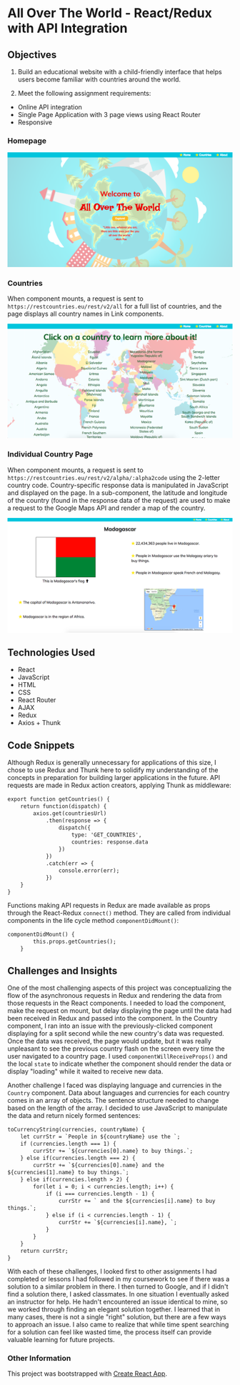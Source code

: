 # All Over The World - React/Redux with API Integration

## Objectives

1) Build an educational website with a child-friendly interface that helps users become familiar with countries around the world.

2) Meet the following assignment requirements:
  * Online API integration
  * Single Page Application with 3 page views using React Router
  * Responsive

### Homepage
![homepage](public/images/home.png)

### Countries
When component mounts, a request is sent to `https://restcountries.eu/rest/v2/all` for a full list of countries, and the page displays all country names in Link components.

![list of countries](public/images/countries.png)

### Individual Country Page
When component mounts, a request is sent to `https://restcountries.eu/rest/v2/alpha/:alpha2code` using the 2-letter country code. Country-specific response data is manipulated in JavaScript and displayed on the page. In a sub-component, the latitude and longitude of the country (found in the response data of the request) are used to make a request to the Google Maps API and render a map of the country.

![alt text](public/images/country.png)

## Technologies Used
* React
* JavaScript
* HTML
* CSS
* React Router
* AJAX
* Redux
* Axios + Thunk

## Code Snippets

Although Redux is generally unnecessary for applications of this size, I chose to use Redux and Thunk here to solidify my understanding of the concepts in preparation for building larger applications in the future. API requests are made in Redux action creators, applying Thunk as middleware:

```
export function getCountries() {
    return function(dispatch) {
        axios.get(countriesUrl)
            .then(response => {
                dispatch({
                    type: 'GET_COUNTRIES',
                    countries: response.data
                })
            })
            .catch(err => {
                console.error(err);
            })
    }
}
```

Functions making API requests in Redux are made available as props through the React-Redux `connect()` method. They are called from individual components in the life cycle method `componentDidMount()`:

```
componentDidMount() {
        this.props.getCountries();
    }
```

## Challenges and Insights

One of the most challenging aspects of this project was conceptualizing the flow of the asynchronous requests in Redux and rendering the data from those requests in the React components. I needed to load the component, make the request on mount, but delay displaying the page until the data had been received in Redux and passed into the component. In the Country component, I ran into an issue with the previously-clicked component displaying for a split second while the new country's data was requested. Once the data was received, the page would update, but it was really unpleasant to see the previous country flash on the screen every time the user navigated to a country page. I used `componentWillReceiveProps()` and the local `state` to indicate whether the component should render the data or display "loading" while it waited to receive new data. 

Another challenge I faced was displaying language and currencies in the `Country` component. Data about languages and currencies for each country comes in an array of objects. The sentence structure needed to change based on the length of the array. I decided to use JavaScript to manipulate the data and return nicely formed sentences:

```
toCurrencyString(currencies, countryName) {
    let currStr = `People in ${countryName} use the `;
    if (currencies.length === 1) {
        currStr += `${currencies[0].name} to buy things.`;
    } else if(currencies.length === 2) {
        currStr += `${currencies[0].name} and the ${currencies[1].name} to buy things.`;
    } else if(currencies.length > 2) {
        for(let i = 0; i < currencies.length; i++) {
            if (i === currencies.length - 1) {
                currStr += ` and the ${currencies[i].name} to buy things.`;
            } else if (i < currencies.length - 1) {
                currStr += `${currencies[i].name}, `;
            }
        }
    } 
    return currStr;
}
```

With each of these challenges, I looked first to other assignments I had completed or lessons I had followed in my coursework to see if there was a solution to a similar problem in there. I then turned to Google, and if I didn't find a solution there, I asked classmates. In one situation I eventually asked an instructor for help. He hadn't encountered an issue identical to mine, so we worked through finding an elegant solution together. I learned that in many cases, there is not a single "right" solution, but there are a few ways to approach an issue. I also came to realize that while time spent searching for a solution can feel like wasted time, the process itself can provide valuable learning for future projects.

### Other Information

This project was bootstrapped with [Create React App](https://github.com/facebookincubator/create-react-app).
